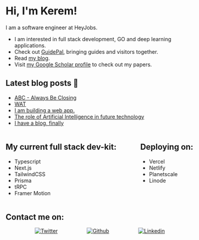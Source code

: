 <h1>Hi, I'm Kerem!</h1>

I am a software engineer at HeyJobs.

<ul>
    <li>
        I am interested in full stack development, GO and deep learning applications.
    </li>
    <li>
        Check out <a href="https://guide-pal.vercel.app/" target="_blank">GuidePal</a>, bringing guides and visitors together.
    </li>
    <li>
        Read <a href="https://simitandaberliner.netlify.app/" target="_blank">my blog</a>.
    </li>
    <li>
        Visit <a href="https://scholar.google.com/citations?user=T9lO9roAAAAJ" target="_blank">my Google Scholar profile</a> to check out my papers.
    </li>
</ul>

<h2> Latest blog posts 🥨 </h2>

<!-- BLOG-POST-LIST:START -->
- [ABC - Always Be Closing](https://simitandaberliner.netlify.app/blog/ABCalwaysbeclosing/)
- [WAT](https://simitandaberliner.netlify.app/blog/WAT/)
- [I am building a web app.](https://simitandaberliner.netlify.app/blog/iAmBuildingAnApp/)
- [The role of Artificial Intelligence in future technology](https://simitandaberliner.netlify.app/blog/RoleofAIinTutureTechnology/)
- [I have a blog, finally](https://simitandaberliner.netlify.app/blog/ihaveaBlog/)
<!-- BLOG-POST-LIST:END -->

<div style="display: flex;">
<div style="margin-right: 4rem;">
<h2>My current full stack dev-kit:</h2>

<ul>
    <li>
        Typescript
    </li>
    <li>
        Next.js
    </li>
    <li>
        TailwindCSS
    </li>
    <li>
        Prisma
    </li>
    <li>
        tRPC
    </li>
    <li>
        Framer Motion
    </li>
</ul>

</div>

<div>
<h2>Deploying on:</h2>

<ul>
    <li>
        Vercel
    </li>
    <li>
        Netlify
    </li>
    <li>
        Planetscale
    </li>
    <li>
        Linode
    </li>
</ul>
</div>
</div>

<h2 style="margin-bottom: 1rem;">Contact me on:</h2>
<div style="display: flex; justify-content: space-evenly; align-items: center;">
    <a href="https://twitter.com/akakream" target="_blank"><img alt="Twitter" src="https://img.shields.io/badge/Twitter-1DA1F2?style=for-the-badge&logo=twitter&logoColor=white" /></a> 
    <a href="https://github.com/akakream" target="_blank"><img alt="Github" src="https://img.shields.io/badge/GitHub-%2312100E.svg?&style=for-the-badge&logo=Github&logoColor=white" /></a> 
    <a href="https://twitter.com/akakream" target="_blank"><img alt="Linkedin" src="https://img.shields.io/badge/LinkedIn-0077B5?style=for-the-badge&logo=linkedin&logoColor=white" /></a> 
</div>
